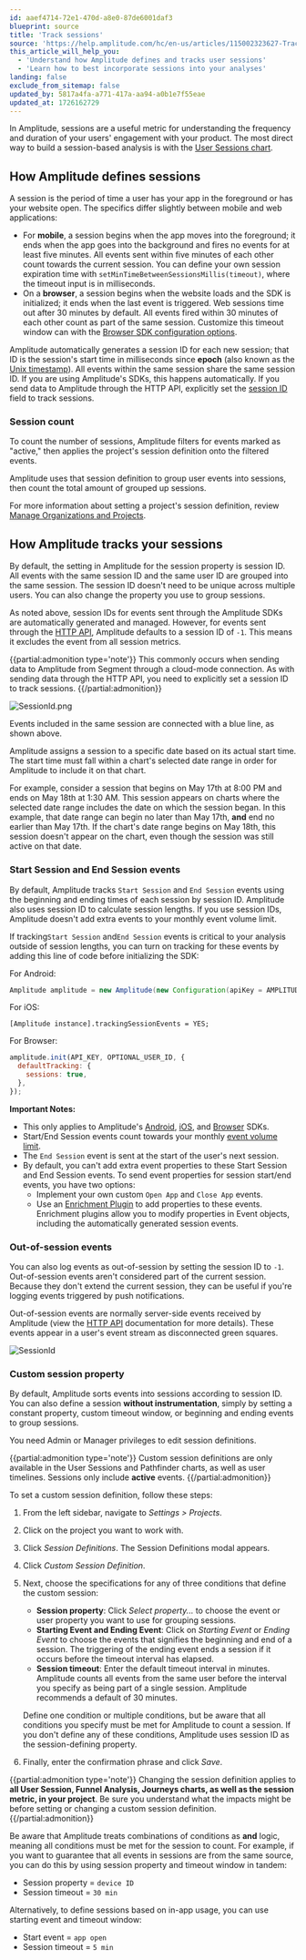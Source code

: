```yaml
---
id: aaef4714-72e1-470d-a8e0-87de6001daf3
blueprint: source
title: 'Track sessions'
source: 'https://help.amplitude.com/hc/en-us/articles/115002323627-Track-sessions'
this_article_will_help_you:
  - 'Understand how Amplitude defines and tracks user sessions'
  - 'Learn how to best incorporate sessions into your analyses'
landing: false
exclude_from_sitemap: false
updated_by: 5817a4fa-a771-417a-aa94-a0b1e7f55eae
updated_at: 1726162729
---
```

In Amplitude, sessions are a useful metric for understanding the frequency and duration of your users' engagement with your product. The most direct way to build a session-based analysis is with the [User Sessions chart](/docs/data/user-properties-and-events). 

## How Amplitude defines sessions

A session is the period of time a user has your app in the foreground or has your website open. The specifics differ slightly between mobile and web applications:

* For **mobile**, a session begins when the app moves into the foreground; it ends when the app goes into the background and fires no events for at least five minutes. All events sent within five minutes of each other count towards the current session. You can define your own session expiration time with  `setMinTimeBetweenSessionsMillis(timeout)`, where the timeout input is in milliseconds.
* On a **browser**, a session begins when the website loads and the SDK is initialized; it ends when the last event is triggered. Web sessions time out after 30 minutes by default. All events fired within 30 minutes of each other count as part of the same session. Customize this timeout window can with the [Browser SDK configuration options](/docs/sdks/analytics/browser/browser-sdk-2).

Amplitude automatically generates a session ID for each new session; that ID is the session's start time in milliseconds since **epoch** (also known as the [Unix timestamp](https://en.wikipedia.org/wiki/Unix_time)). All events within the same session share the same session ID. If you are using Amplitude's SDKs, this happens automatically. If you send data to Amplitude through the HTTP API, explicitly set the [session ID](/docs/apis/analytics/http-v2) field to track sessions.

### Session count

To count the number of sessions, Amplitude filters for events marked as "active," then applies the project's session definition onto the filtered events. 
 
Amplitude uses that session definition to group user events into sessions, then count the total amount of grouped up sessions.

For more information about setting a project's session definition, review [Manage Organizations and Projects](/docs/admin/account-management/manage-orgs-projects#view-and-edit-your-project-information).

## How Amplitude tracks your sessions

By default, the setting in Amplitude for the session property is session ID. All events with the same session ID and the same user ID are grouped into the same session. The session ID doesn't need to be unique across multiple users. You can also change the property you use to group sessions.

As noted above, session IDs for events sent through the Amplitude SDKs are automatically generated and managed. However, for events sent through the [HTTP API](/docs/apis/analytics/http-v2), Amplitude defaults to a session ID of `-1`. This means it excludes the event from all session metrics.

{{partial:admonition type='note'}}
This commonly occurs when sending data to Amplitude from Segment through a cloud-mode connection. As with sending data through the HTTP API, you need to explicitly set a session ID to track sessions.
{{/partial:admonition}}

![SessionId.png](/docs/output/img/sources/sessionid-png.png)

Events included in the same session are connected with a blue line, as shown above.

Amplitude assigns a session to a specific date based on its actual start time. The start time must fall within a chart's selected date range in order for Amplitude to include it on that chart. 

For example, consider a session that begins on May 17th at 8:00 PM and ends on May 18th at 1:30 AM. This session appears on charts where the selected date range includes the date on which the session began. In this example, that date range can begin no later than May 17th, **and** end no earlier than May 17th. If the chart's date range begins on May 18th, this session doesn't appear on the chart, even though the session was still active on that date.

### Start Session and End Session events

By default, Amplitude tracks `Start Session` and `End Session` events using the beginning and ending times of each session by session ID. Amplitude also uses session ID to calculate session lengths. If you use session IDs, Amplitude doesn't add extra events to your monthly event volume limit.

If tracking`Start Session` and`End Session` events is critical to your analysis outside of session lengths, you can turn on tracking for these events by adding this line of code before initializing the SDK:

For Android:

```java
Amplitude amplitude = new Amplitude(new Configuration(apiKey = AMPLITUDE_API_KEY, context = applicationContext, trackingSessionEvents = true, ));
```

For iOS:

```objc
[Amplitude instance].trackingSessionEvents = YES;
```

For Browser:

```js
amplitude.init(API_KEY, OPTIONAL_USER_ID, {
  defaultTracking: {
    sessions: true,
  },
});
```

**Important Notes:**

* This only applies to Amplitude's [Android](/docs/sdks/analytics/android/android-kotlin-sdk), [iOS](/docs/sdks/analytics/ios/ios-swift-sdk), and [Browser](/docs/sdks/analytics/browser/browser-sdk-2) SDKs.
* Start/End Session events count towards your monthly [event volume limit](/docs/faq/limits).
* The `End Session` event is sent at the start of the user's next session.
* By default, you can't add extra event properties to these Start Session and End Session events. To send event properties for session start/end events, you have two options:
  * Implement your own custom `Open App` and `Close App` events.
  * Use an [Enrichment Plugin](/docs/sdks/sdk-plugins#enrichment-plugins) to add properties to these events. Enrichment plugins allow you to modify properties in Event objects, including the automatically generated session events.

### Out-of-session events

You can also log events as out-of-session by setting the session ID to `-1`. Out-of-session events aren't considered part of the current session. Because they don't extend the current session, they can be useful if you're logging events triggered by push notifications.

Out-of-session events are normally server-side events received by Amplitude (view the [HTTP API](/docs/apis/analytics/http-v2) documentation for more details). These events appear in a user's event stream as disconnected green squares.

![SessionId](statamic://asset::help_center_conversions::sources/sessionid-neg1-png.png)

### Custom session property

By default, Amplitude sorts events into sessions according to session ID. You can also define a session **without instrumentation**, simply by setting a constant property, custom timeout window, or beginning and ending events to group sessions.

You need Admin or Manager privileges to edit session definitions.

{{partial:admonition type='note'}}
Custom session definitions are only available in the User Sessions and Pathfinder charts, as well as user timelines. Sessions only include **active** events.
{{/partial:admonition}}

To set a custom session definition, follow these steps:

1. From the left sidebar, navigate to *Settings > Projects*.
2. Click on the project you want to work with.
3. Click *Session Definitions*. The Session Definitions modal appears.
4. Click *Custom Session Definition*.
5. Next, choose the specifications for any of three conditions that define the custom session:
   	
    * **Session property**: Click *Select property...* to choose the event or user property you want to use for grouping sessions.
    * **Starting Event and Ending Event**: Click on *Starting Event* or *Ending Event* to choose the events that signifies the beginning and end of a session. The triggering of the ending event ends a session if it occurs before the timeout interval has elapsed.
    * **Session timeout**: Enter the default timeout interval in minutes. Amplitude counts all events from the same user before the interval you specify as being part of a single session. Amplitude recommends a default of 30 minutes.

    Define one condition or multiple conditions, but be aware that all conditions you specify must be met for Amplitude to count a session. If you don't define any of these conditions, Amplitude uses session ID as the session-defining property.

6. Finally, enter the confirmation phrase and click *Save*.



{{partial:admonition type='note'}}
Changing the session definition applies to **all User Session, Funnel Analysis, Journeys charts, as well as the session metric, in your project**. Be sure you understand what the impacts might be before setting or changing a custom session definition.
{{/partial:admonition}}

Be aware that Amplitude treats combinations of conditions as **and** logic, meaning all conditions must be met for the session to count. For example, if you want to guarantee that all events in sessions are from the same source, you can do this by using session property and timeout window in tandem: 

* Session property = `device ID`
* Session timeout = `30 min`

Alternatively, to define sessions based on in-app usage, you can use starting event and timeout window:

* Start event = `app open`
* Session timeout = `5 min`